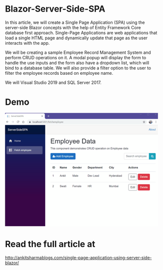 # Blazor-Server-Side-SPA
In this article, we will create a Single Page Application (SPA) using the server-side Blazor concepts with the help of Entity Framework Core database first approach. Single-Page Applications are web applications that load a single HTML page and dynamically update that page as the user interacts with the app.

We will be creating a sample Employee Record Management System and perform CRUD operations on it. A modal popup will display the form to handle the use inputs and the form also have a dropdown list, which will bind to a database table. We will also provide a filter option to the user to filter the employee records based on employee name.

We will Visual Studio 2019 and SQL Server 2017.

# Demo

![Alt Text](https://github.com/AnkitSharma-007/Blazor-Server-Side-SPA/blob/master/Output/ServerSideSPA.gif)


# Read the full article at
http://ankitsharmablogs.com/single-page-application-using-server-side-blazor/
